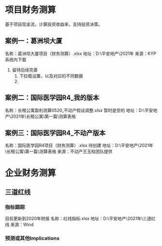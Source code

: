 # 项目财务测算
基于项目现金流，计算投资收益率，支持投资决策。

## 案例一：葛洲坝大厦
名称：葛洲坝大厦项目（财务测算）.xlsx
地址：D:\平安地产\2021年
来源：KYP系统内下载

1. 留待后续完善
   1. 下拉框设置，以及对应的不同数据
   2. 


## 案例二：国际医学园R4_我的版本
名称：长租公寓盈利测算0520_不动产假设调整.xlsx 暂时是空的
地址：D:\平安地产\2021年\长租公寓\第一篇\测算表格

## 案例三：国际医学园R4_不动产版本
名称：国际医学园R4项目（财务测算）.xlsx 待创建
地址：D:\平安地产\2021年\长租公寓\第一篇\测算表格
来源：不动产王玉柱团队提供


# 企业财务测算
## 三道红线
### 指标跟踪
目前更新到2020年财报
名称：红线指标.xlsx
地址：D:\平安地产\2021年\三道红线
来源：Wind

### 预测或其他Implications


